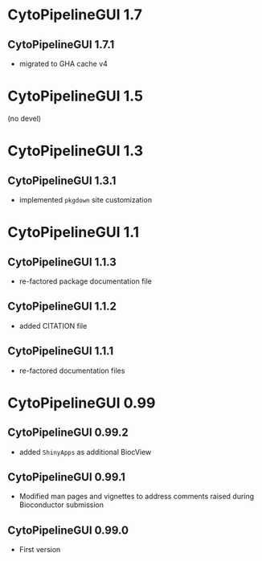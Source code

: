 # CytoPipelineGUI 1.7

## CytoPipelineGUI 1.7.1
- migrated to GHA cache v4

# CytoPipelineGUI 1.5
(no devel)

# CytoPipelineGUI 1.3

## CytoPipelineGUI 1.3.1
- implemented `pkgdown` site customization

# CytoPipelineGUI 1.1

## CytoPipelineGUI 1.1.3
- re-factored package documentation file

## CytoPipelineGUI 1.1.2
- added CITATION file

## CytoPipelineGUI 1.1.1
- re-factored documentation files

# CytoPipelineGUI 0.99

## CytoPipelineGUI 0.99.2
- added `ShinyApps` as additional BiocView

## CytoPipelineGUI 0.99.1

- Modified man pages and vignettes to address comments raised during 
Bioconductor submission


## CytoPipelineGUI 0.99.0

- First version
